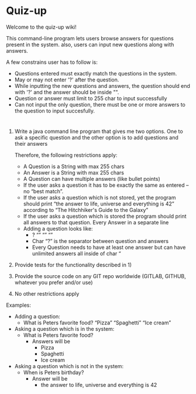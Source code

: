 

# **Quiz-up**

Welcome to the quiz-up wiki!

This command-line program lets users browse answers for questions present in the system.
also, users can input new questions along with answers.

A few constrains user has to follow is:
* Questions entered must exactly match the questions in the system.
* May or may not enter '?' after the question.
* While inputting the new questions and answers, the question should end with '?' and the answer should be inside "".
* Question or answer must limit to 255 char to input successfully
* Can not input the only question, there must be one or more answers to the question to input succesfully.

#
#
#
#

#
#

#
#










1. Write a java command line program that gives me two options. One to ask a specific question and the other option is to add questions and their answers

    Therefore, the following restrictions apply:

    * A Question is a String with max 255 chars
    * An Answer is a String with max 255 chars
    * A Question can have multiple answers (like bullet points)
    * If the user asks a question it has to be exactly the same as entered – no “best match”.
    * If the user asks a question which is not stored, yet the program should print “the answer to life, universe and everything is 42” according to “The Hitchhiker's Guide to the Galaxy”
    * If the user asks a question which is  stored the program should print all answers to that question. Every Answer in a separate line
    * Adding a question looks like:
        * <question>? “<answer1>” “<answer2>” “<answerX>”
        * Char “?” is the separator between question and answers
        * Every Question needs to have at least one answer but can have unlimited answers all inside of char “

2. Provide tests for the functionality described in 1)
3. Provide the source code on any GIT repo worldwide (GITLAB, GITHUB, whatever you prefer and/or use)
4. No other restrictions apply


Examples:

* Adding a question:
    * What is Peters favorite food? “Pizza” “Spaghetti” “Ice cream”
* Asking a question which is in the system:
    * What is Peters favorite food?
        * Answers will be
            * Pizza
            * Spaghetti
            * Ice cream
* Asking a question which is not in the system:
    * When is Peters birthday?
        * Answer will be
            * the answer to life, universe and everything is 42
